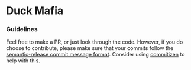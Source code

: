 # Duck Mafia

### Guidelines
Feel free to make a PR, or just look through the code. However, if you do choose to contribute, please make sure that your commits follow the [semantic-release commit message format](https://github.com/semantic-release/semantic-release#commit-message-format). Consider using [commitizen](https://github.com/commitizen/cz-cli) to help with this.
